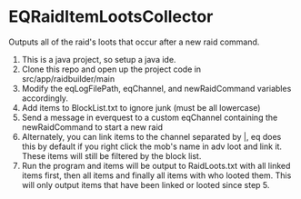 # EQRaidItemLootsCollector
Outputs all of the raid's loots that occur after a new raid command.

1. This is a java project, so setup a java ide.
2. Clone this repo and open up the project code in src/app/raidbuilder/main
3. Modify the eqLogFilePath, eqChannel, and newRaidCommand variables accordingly.
4. Add items to BlockList.txt to ignore junk (must be all lowercase)
5. Send a message in everquest to a custom eqChannel containing the newRaidCommand to start a new raid
6. Alternately, you can link items to the channel separated by |, eq does this by default if you right click the mob's name in adv loot and link it.  These items will still be filtered by the block list.
7. Run the program and items will be output to RaidLoots.txt with all linked items first, then all items and finally all items with who looted them.  This will only output items that have been linked or looted since step 5.